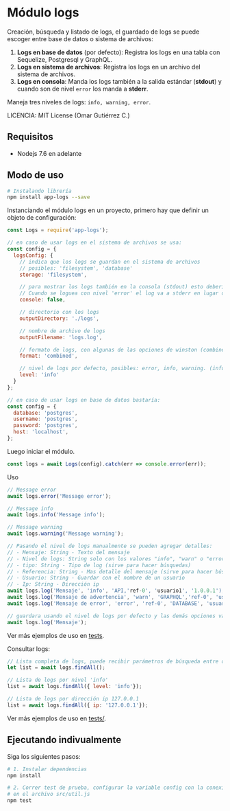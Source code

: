 # Módulo logs

Creación, búsqueda y listado de logs, el guardado de logs se puede escoger entre base de datos o sistema de archivos:

1. **Logs en base de datos** (por defecto): Registra los logs en una tabla con Sequelize, Postgresql y GraphQL.
2. **Logs en sistema de archivos**: Registra los logs en un archivo del sistema de archivos.
3. **Logs en consola**: Manda los logs también a la salida estándar (**stdout**) y cuando son de nivel `error` los manda a **stderr**.

Maneja tres niveles de logs: `info, warning, error`.

LICENCIA: MIT License (Omar Gutiérrez C.)

## Requisitos
- Nodejs 7.6 en adelante

## Modo de uso

``` bash
# Instalando librería
npm install app-logs --save
```

Instanciando el módulo logs en un proyecto, primero hay que definir un objeto de configuración:
``` js
const Logs = require('app-logs');

// en caso de usar logs en el sistema de archivos se usa:
const config = {
  logsConfig: {
    // indica que los logs se guardan en el sistema de archivos
	// posibles: 'filesystem', 'database'
    storage: 'filesystem',

    // para mostrar los logs también en la consola (stdout) esto debería ser true
	// Cuando se loguea con nivel 'error' el log va a stderr en lugar de stdout
    console: false,

    // directorio con los logs
    outputDirectory: './logs',

    // nombre de archivo de logs
    outputFilename: 'logs.log',

    // formato de logs, con algunas de las opciones de winston (combined, interpolation, json)
    format: 'combined',

    // nivel de logs por defecto, posibles: error, info, warning. (info por defecto)
    level: 'info'
  }
};

// en caso de usar logs en base de datos bastaría:
const config = {
  database: 'postgres',
  username: 'postgres',
  password: 'postgres',
  host: 'localhost',
};

```
Luego iniciar el módulo.
```js
const logs = await Logs(config).catch(err => console.error(err));
```
Uso
```js
// Message error
await logs.error('Message error');

// Message info
await logs.info('Message info');

// Message warning
await logs.warning('Message warning');

// Pasando el nivel de logs manualmente se pueden agregar detalles: 
// - Mensaje: String - Texto del mensaje
// - Nivel de logs: String solo con los valores "info", "warn" o "error"
// - tipo: String - Tipo de log (sirve para hacer búsquedas)
// - Referencia: String - Mas detalle del mensaje (sirve para hacer búsquedas)
// - Usuario: String - Guardar con el nombre de un usuario
// - Ip: String - Dirección ip
await logs.log('Mensaje', 'info', 'API,'ref-0', 'usuario1', '1.0.0.1');
await logs.log('Mensaje de advertencia', 'warn', 'GRAPHQL','ref-0', 'usuario', '1.0.0.1');
await logs.log('Mensaje de error', 'error', 'ref-0', 'DATABASE', 'usuario', '1.0.0.1');

// guardara usando el nivel de logs por defecto y las demás opciones vacías
await logs.log('Mensaje');

```
Ver más ejemplos de uso en [tests](tests/).

Consultar logs:
```js
// Lista completa de logs, puede recibir parámetros de búsqueda entre otras opciones
let list = await logs.findAll();

// Lista de logs por nivel 'info'
list = await logs.findAll({ level: 'info'});

// Lista de logs por dirección ip 127.0.0.1
list = await logs.findAll({ ip: '127.0.0.1'});
```

Ver más ejemplos de uso en [tests/](tests/).

## Ejecutando indivualmente

Siga los siguientes pasos:

``` bash
# 1. Instalar dependencias
npm install

# 2. Correr test de prueba, configurar la variable config con la conexión de la base de datos
# en el archivo src/util.js
npm test
```
